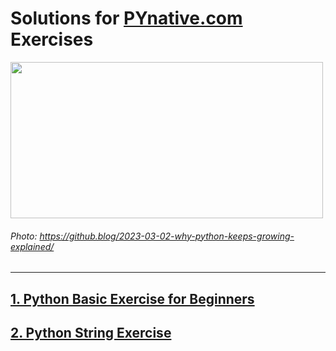 # Solutions for [PYnative.com](https://pynative.com/) Exercises

<img src="https://github.blog/wp-content/uploads/2023/02/python-growing.png?resize=1600%2C850"  width="500" height="250">

###### Photo: https://github.blog/2023-03-02-why-python-keeps-growing-explained/

----------
## [1. Python Basic Exercise for Beginners](https://github.com/sergiox13/PYnative-Exercises/tree/main/Python%20Basic%20Exercise%20for%20Beginners)

## [2. Python String Exercise](https://github.com/sergiox13/PYnative-Exercises/tree/main/Python%20String%20Exercise)



